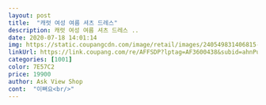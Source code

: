```yaml
---
layout: post 
title:  "캐럿 여성 여름 셔츠 드레스" 
description: 캐럿 여성 여름 셔츠 드레스 ..
date: 2020-07-18 14:01:14 
img: https://static.coupangcdn.com/image/retail/images/240549831406815-9c53560d-e3af-4737-8dfe-3eeedf33b384.jpg 
linkUrl: https://link.coupang.com/re/AFFSDP?lptag=AF3600438&subid=ahnPublicAsk&pageKey=1762958099&itemId=3002428847&vendorItemId=70990664382&traceid=V0-113-73654416696be6ec 
categories: [1001] 
color: 7E57C2 
price: 19900 
author: Ask View Shop 
cont:  "이뻐요<br/>" 
---
```

